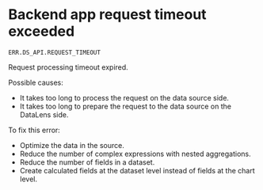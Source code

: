 # Backend app request timeout exceeded

`ERR.DS_API.REQUEST_TIMEOUT`

Request processing timeout expired.

Possible causes:

* It takes too long to process the request on the data source side.
* It takes too long to prepare the request to the data source on the DataLens side.

To fix this error:

* Optimize the data in the source.
* Reduce the number of complex expressions with nested aggregations.
* Reduce the number of fields in a dataset.
* Create calculated fields at the dataset level instead of fields at the chart level.